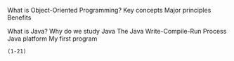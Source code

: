What is Object-Oriented Programming?
    Key concepts
    Major principles
    Benefits

What is Java?
    Why do we study Java
    The Java Write-Compile-Run Process
    Java platform
    My first program 
    
    (1-21)

